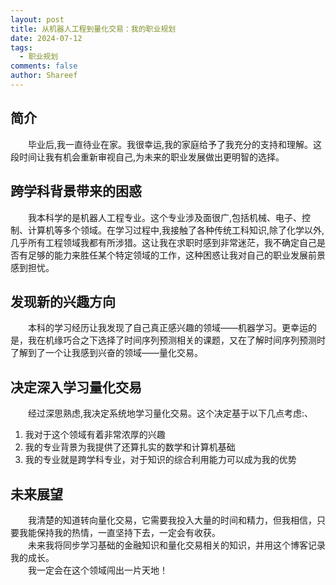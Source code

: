 ```yaml
---
layout: post
title: 从机器人工程到量化交易：我的职业规划
date: 2024-07-12
tags:
  - 职业规划
comments: false
author: Shareef
---
```


## 简介
&emsp;&emsp;毕业后,我一直待业在家。我很幸运,我的家庭给予了我充分的支持和理解。这段时间让我有机会重新审视自己,为未来的职业发展做出更明智的选择。
<!-- more -->
## 跨学科背景带来的困惑
&emsp;&emsp;我本科学的是机器人工程专业。这个专业涉及面很广,包括机械、电子、控制、计算机等多个领域。在学习过程中,我接触了各种传统工科知识,除了化学以外,几乎所有工程领域我都有所涉猎。这让我在求职时感到非常迷茫，我不确定自己是否有足够的能力来胜任某个特定领域的工作，这种困惑让我对自己的职业发展前景感到担忧。
## 发现新的兴趣方向
&emsp;&emsp;本科的学习经历让我发现了自己真正感兴趣的领域——机器学习。更幸运的是，我在机缘巧合之下选择了时间序列预测相关的课题，又在了解时间序列预测时了解到了一个让我感到兴奋的领域——量化交易。
## 决定深入学习量化交易
&emsp;&emsp;经过深思熟虑,我决定系统地学习量化交易。这个决定基于以下几点考虑:、
1. 我对于这个领域有着非常浓厚的兴趣
2. 我的专业背景为我提供了还算扎实的数学和计算机基础
3. 我的专业就是跨学科专业，对于知识的综合利用能力可以成为我的优势
## 未来展望
&emsp;&emsp;我清楚的知道转向量化交易，它需要我投入大量的时间和精力，但我相信，只要我能保持我的热情，一直坚持下去，一定会有收获。<br>
&emsp;&emsp;未来我将同步学习基础的金融知识和量化交易相关的知识，并用这个博客记录我的成长。<br>
&emsp;&emsp;我一定会在这个领域闯出一片天地！<br>
